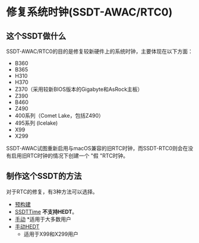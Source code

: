 # 修复系统时钟(SSDT-AWAC/RTC0)

## 这个SSDT做什么

SSDT-AWAC/RTC0的目的是修复较新硬件上的系统时钟，主要体现在以下方面：

* B360
* B365
* H310
* H370
* Z370（采用较新BIOS版本的Gigabyte和AsRock主板）
* Z390
* B460
* Z490
* 400系列（Comet Lake，包括Z490）
* 495系列 (Icelake)
* X99
* X299

SSDT-AWAC试图重新启用与macOS兼容的旧RTC时钟，而SSDT-RTC0则会在没有启用旧RTC时钟的情况下创建一个 "假 "RTC时钟。

## 制作这个SSDT的方法

对于RTC的修复，有3种方法可以选择。

* [预构建](/Universal/awac-methods/prebuilt.md)
* [SSDTTime](/Universal/awac-methods/ssdttime.md)
  **不支持HEDT**。
* [手动](/Universal/awac-methods/manual.md)
  *适用于大多数用户
* [手动HEDT](/Universal/awac-methods/manual-hedt.md)
  * 适用于X99和X299用户
